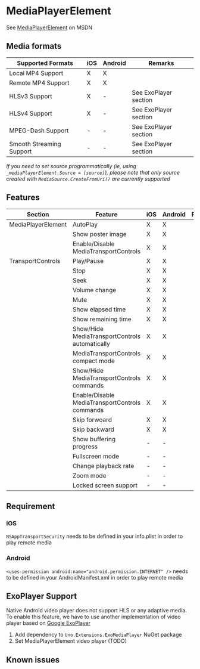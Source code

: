 # MediaPlayerElement

See [MediaPlayerElement](https://docs.microsoft.com/en-us/uwp/api/windows.ui.xaml.controls.mediaplayerelement) on MSDN

## Media formats

| Supported Formats    									| iOS	| Android	| Remarks							|
|-------------------------------------------------------|-------|-----------|-----------------------------------|
| Local MP4 Support										| X     | X  		|									|
| Remote MP4 Support									| X     | X  		|									|
| HLSv3	Support											| X     | -  		| See ExoPlayer section				|
| HLSv4	Support											| X     | -  		| See ExoPlayer section				|
| MPEG-Dash	Support										| -     | -  		| See ExoPlayer section				|
| Smooth Streaming Support								| -     | -  		| See ExoPlayer section				|

_If you need to set source programmatically (ie, using `_mediaPlayerElement.Source = [source]`), please note that only source created with `MediaSource.CreateFromUri()` are currently supported_

## Features

| Section				| Feature    											| iOS	| Android	| Remarks							|
|-----------------------|-------------------------------------------------------|-------|-----------|-----------------------------------|
| MediaPlayerElement	| AutoPlay  											| X     | X  		|									|
|						| Show poster image										| X     | X  		|									|
|						| Enable/Disable MediaTransportControls			  		| X     | X  		|									|
| TransportControls		| Play/Pause 											| X     | X  		|									|
|						| Stop  												| X     | X  		|									|
| 						| Seek  												| X     | X  		|									|
|						| Volume change											| X     | X  		|									|
|						| Mute													| X     | X  		|									|
|						| Show elapsed time										| X     | X  		|									|
|						| Show remaining time									| X     | X  		|									|
|						| Show/Hide MediaTransportControls automatically		| X     | X  		|									|
|						| MediaTransportControls compact mode					| X     | X  		|									|
|						| Show/Hide MediaTransportControls commands  			| X     | X  		|									|
|						| Enable/Disable MediaTransportControls commands  		| X     | X  		|									|
|						| Skip forwoard											| X     | X  		|									|
|						| Skip backward											| X     | X  		|									|
|						| Show buffering progress						  		| -     | -  		|									|
|						| Fullscreen mode								  		| -     | -  		|									|
|						| Change playback rate									| -     | -  		|									|
|						| Zoom mode												| -     | -  		|									|
|						| Locked screen support  								| -     | -  		|									|


## Requirement

### iOS

`NSAppTransportSecurity` needs to be defined in your info.plist in order to play remote media

### Android

`<uses-permission android:name="android.permission.INTERNET" />` needs to be defined in your AndroidManifest.xml in order to play remote media

## ExoPlayer Support

Native Android video player does not support HLS or any adaptive media.
To enable this feature, we have to use another implementation of video player based on [Google ExoPlayer](https://github.com/google/ExoPlayer)

1. Add dependency to `Uno.Extensions.ExoMediaPlayer` NuGet package
2. Set MediaPlayerElement video player (TODO)

## Known issues